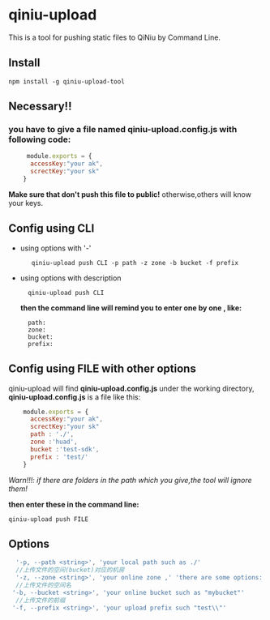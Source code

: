 # qiniu-upload

This is a tool for pushing static files to QiNiu by Command Line.

## Install
    npm install -g qiniu-upload-tool

## Necessary!!

 ### you have to give a file named **qiniu-upload.config.js** with following code:
```js   
     module.exports = {
      accessKey:"your ak",
      screctKey:"your sk"
    }
```
 **Make sure that don't push this file to public!**  otherwise,others will know your keys.  
## Config using CLI
  
- using options with '-'

         qiniu-upload push CLI -p path -z zone -b bucket -f prefix
   
- using options with description
   
        qiniu-upload push CLI
    
    **then the command line will remind you to enter one by one , like:**
   
        path:
        zone:
        bucket:
        prefix:
  
## Config using FILE with other options
qiniu-upload will find **qiniu-upload.config.js** under the working directory, **qiniu-upload.config.js**  is a file like this:
```js
    module.exports = {
      accessKey:"your ak",
      screctKey:"your sk"
      path : './',
      zone :'huad',
      bucket :'test-sdk',
      prefix : 'test/'
    }
```
*Warn!!!: if there are folders in the path which you give,the tool will ignore them!*

**then enter these in the command line:**

    qiniu-upload push FILE

## Options

```js
  '-p, --path <string>', 'your local path such as ./'
  //上传文件的空间(bucket)对应的机房
  '-z, --zone <string>', 'your online zone ,' 'there are some options: 华东：huad  华北：huab 华南：huan 北美：beim '
  //上传文件的空间名
 '-b, --bucket <string>', 'your online bucket such as "mybucket"'
  //上传文件的前缀
 '-f, --prefix <string>', 'your upload prefix such "test\\"'
  
```